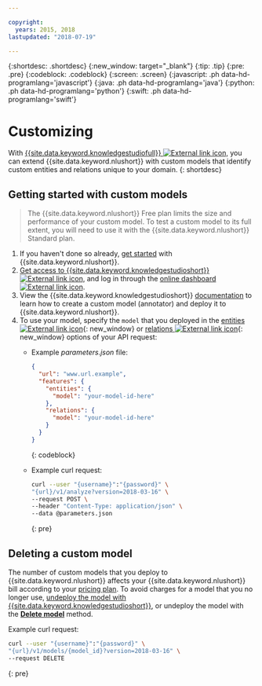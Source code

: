 ```yaml
---

copyright:
  years: 2015, 2018
lastupdated: "2018-07-19"

---
```


{:shortdesc: .shortdesc}
{:new_window: target="_blank"}
{:tip: .tip}
{:pre: .pre}
{:codeblock: .codeblock}
{:screen: .screen}
{:javascript: .ph data-hd-programlang='javascript'}
{:java: .ph data-hd-programlang='java'}
{:python: .ph data-hd-programlang='python'}
{:swift: .ph data-hd-programlang='swift'}

# Customizing

With [{{site.data.keyword.knowledgestudiofull}} ![External link icon](../../icons/launch-glyph.svg "External link icon")](https://ibm.biz/watsonknowledgestudio), you can
extend {{site.data.keyword.nlushort}} with custom models that identify custom
entities and relations unique to your domain.
{: shortdesc}

## Getting started with custom models

> The {{site.data.keyword.nlushort}} Free plan limits the size and performance of your custom model. To test a custom model to its full extent, you will need to use it with the {{site.data.keyword.nlushort}} Standard plan.

1. If you haven't done so already, [get started](/docs/services/natural-language-understanding/getting-started.html) with {{site.data.keyword.nlushort}}.
1. [Get access to {{site.data.keyword.knowledgestudioshort}} ![External link icon](../../icons/launch-glyph.svg "External link icon")](https://www.ibm.com/us-en/marketplace/supervised-machine-learning/purchase#product-header-top), and log in through the [online dashboard ![External link icon](../../icons/launch-glyph.svg "External link icon")](https://gateway.watsonplatform.net/knowledge-studio/ui/dashboard/).
1. View the {{site.data.keyword.knowledgestudioshort}} [documentation](/docs/services/knowledge-studio/index.html) to learn how to create a custom model (annotator) and deploy it to {{site.data.keyword.nlushort}}.
1. To use your model, specify the `model` that you deployed in the
[entities ![External link icon](../../icons/launch-glyph.svg "External link icon")](https://www.ibm.com/watson/developercloud/natural-language-understanding/api/v1/#entities){: new_window} or
[relations ![External link icon](../../icons/launch-glyph.svg "External link icon")](https://www.ibm.com/watson/developercloud/natural-language-understanding/api/v1/#relations){: new_window} options of your API request:
    - Example *parameters.json* file:

        ```json
        {
          "url": "www.url.example",
          "features": {
            "entities": {
              "model": "your-model-id-here"
            },
            "relations": {
              "model": "your-model-id-here"
            }
          }
        }
        ```
        {: codeblock}
    
    - Example curl request:

        ```bash
        curl --user "{username}":"{password}" \        
        "{url}/v1/analyze?version=2018-03-16" \
        --request POST \
        --header "Content-Type: application/json" \
        --data @parameters.json
        ```
        {: pre}
        

## Deleting a custom model

The number of custom models that you deploy to {{site.data.keyword.nlushort}} affects your {{site.data.keyword.nlushort}} bill according to your [pricing plan](https://www.ibm.com/cloud/watson-natural-language-understanding/pricing). To avoid charges for a model that you no longer use, [undeploy the model with {{site.data.keyword.knowledgestudioshort}}](https://console.bluemix.net/docs/services/watson-knowledge-studio/publish-ml.html#undeploy-view-model), or undeploy the model with the **[Delete model](https://www.ibm.com/watson/developercloud/natural-language-understanding/api/v1/#delete-model)** method.

Example curl request:
    
```bash
curl --user "{username}":"{password}" \        
"{url}/v1/models/{model_id}?version=2018-03-16" \
--request DELETE
```
{: pre}

